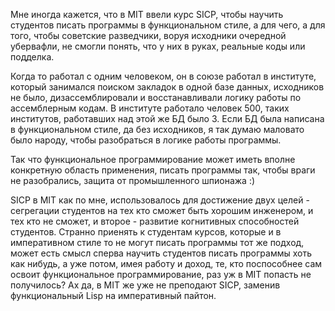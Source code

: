 Мне иногда кажется, что в MIT ввели курс SICP, чтобы научить студентов писать программы в функциональном стиле, а для чего, а для того, чтобы советские разведчики, воруя исходники очередной убервафли, не смогли понять, что у них в руках, реальные коды или подделка.

Когда то работал с одним человеком, он в союзе работал в институте, который занимался поиском закладок в одной базе данных, исходников не было, дизассемблировали и восстанавливали логику работы по ассемблерным кодам. В институте работало человек 500, таких институтов, работавших над этой же БД было 3. Если БД была написана в функциональном стиле, да без исходников, я так думаю маловато было народу, чтобы разобраться в логике работы программы.

Так что функциональное программирование может иметь вполне конкретную область применения, писать программы так, чтобы враги не разобрались, защита от промышленного шпионажа :)

SICP в MIT как по мне, использовалось для достижение двух целей - сегрегации студентов на тех кто сможет быть хорошим инженером, и тех кто не сможет, и второе - развитие когнитивных способностей студентов. Странно приенять к студентам курсов, которые и в императивном стиле то не могут писать программы тот же подход, может есть смысл сперва научить студентов писать программы хоть как нибудь, а уже потом, имея работу и доход, те, кто поспособнее сам освоит функциональное программирование, раз уж в MIT попасть не получилось? Ах да, в MIT же уже не преподают SICP, заменив функциональный Lisp на императивный пайтон.